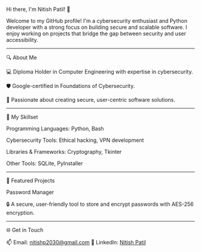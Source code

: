 Hi there, I'm Nitish Patil! 👋

Welcome to my GitHub profile! I'm a cybersecurity enthusiast and Python developer with a strong focus on building secure and scalable software. I enjoy working on projects that bridge the gap between security and user accessibility.


---

🔍 About Me

💻 Diploma Holder in Computer Engineering with expertise in cybersecurity.

🛡️ Google-certified in Foundations of Cybersecurity.

🚀 Passionate about creating secure, user-centric software solutions.



---

🔧 My Skillset

Programming Languages: Python, Bash

Cybersecurity Tools: Ethical hacking, VPN development

Libraries & Frameworks: Cryptography, Tkinter

Other Tools: SQLite, PyInstaller

---

📂 Featured Projects

Password Manager

🔒 A secure, user-friendly tool to store and encrypt passwords with AES-256 encryption.


---

🌐 Get in Touch

📫 Email: nitishp2030@gmail.com
💼 LinkedIn: [Nitish Patil](https://www.linkedin.com/in/nitish-patil-np09)

